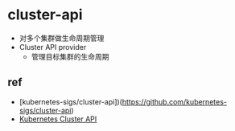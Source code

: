#  cluster-api
+ 对多个集群做生命周期管理
+ Cluster API provider
    + 管理目标集群的生命周期

## ref
+ [kubernetes-sigs/cluster-api])(https://github.com/kubernetes-sigs/cluster-api)
+ [Kubernetes Cluster API](https://cluster-api.sigs.k8s.io/)
